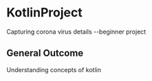 # KotlinProject
Capturing corona virus details --beginner project

## General Outcome  
Understanding concepts of kotlin
